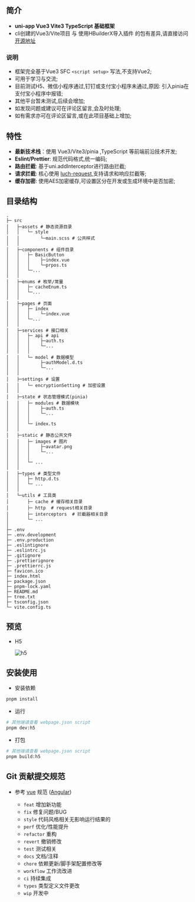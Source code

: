 ## 简介

- **uni-app Vue3 Vite3 TypeScript 基础框架** 
- cli创建的Vue3/Vite项目 与 使用HBuilderX导入插件 的包有差异,请直接访问 [开源地址](https://gitee.com/h_mo/uniapp-vue3-vite3-ts-template)


### 说明
- 框架完全基于Vue3 SFC `<script setup>` 写法,不支持Vue2;
- 可用于学习与交流;
- 目前测试H5、微信小程序通过,钉钉或支付宝小程序未通过,原因: 引入pinia在支付宝小程序中报错;
- 其他平台暂未测试,后续会增加;
- 如发现问题或建议可在评论区留言,会及时处理;
- 如有需求亦可在评论区留言,或在此项目基础上增加;

## 特性

- **最新技术栈**：使用 Vue3/Vite3/pinia ,TypeScript 等前端前沿技术开发;
- **Eslint/Prettier**: 规范代码格式,统一编码;
- **路由拦截**: 基于uni.addInterceptor进行路由拦截;
- **请求拦截**: 核心使用 [luch-request](https://ext.dcloud.net.cn/plugin?id=392),支持请求和响应拦截等;
- **缓存加密**: 使用AES加密缓存,可设置区分在开发或生成环境中是否加密;

## 目录结构

```shell
.
├─ src
│   ├─assets # 静态资源目录
│   │   └─ style
│   │        └─main.scss # 公共样式
│   │
│   ├─components # 组件目录
│   │   ├─ BasicButton
│   │   │    ├─index.vue
│   │   │    └─prpos.ts
│   │   └─...
│   │ 
│   ├─enums # 枚举/常量
│   │   ├─ cacheEnum.ts
│   │   └─...
│   │ 
│   ├─pages # 页面
│   │   ├─ index
│   │   │    └─index.vue
│   │   └─...
│   │ 
│   ├─services # 接口相关
│   │   ├─ api # api  
│   │   │    ├─auth.ts
│   │   │    └─...
│   │   │
│   │   └─ model # 数据模型  
│   │        ├─authModel.d.ts
│   │        └─...
│   │ 
│   ├─settings # 设置
│   │   └─ encryptionSetting # 加密设置  
│   │
│   ├─state # 状态管理模式(pinia)
│   │   ├─ modules # 数据模块  
│   │   │    ├─auth.ts
│   │   │    └─...
│   │   │
│   │   └─ index.ts
│   │ 
│   ├─static # 静态公共文件
│   │   ├─ images # 图片  
│   │   │    ├─avatar.png
│   │   │    └─...
│   │   │
│   │   └─ ...
│   │   
│   ├─types # 类型文件
│   │   ├─ http.d.ts
│   │   └─ ...
│   │
│   └─utils # 工具类
│       ├─ cache # 缓存相关目录
│       ├─ http  # request相关目录
│       ├─ interceptors  # 拦截器相关目录
│       └─ ...
│
├─ .env
├─ .env.development
├─ .env.production
├─ .eslintignore
├─ .eslintrc.js
├─ .gitignore
├─ .prettierignore
├─ .prettierrc.js
├─ favicon.ico
├─ index.html
├─ package.json
├─ pnpm-lock.yaml
├─ README.md
├─ tree.txt
├─ tsconfig.json
└─ vite.config.ts

```



## 预览

- H5

  ![h5](https://api-catch.ranesuangyu.top/images/20220621/364f2b47d91ae5ae82a33d33854e2540.png
  ) 

[//]: # (- 小程序&#40;暂未发布&#41;)

[//]: # (  ![小程序]&#40;http://api-catch.ranesuangyu.top/images/20220621/8d4388315ef5b8630d0c0b3963d1ba6b.jpg&#41;)

  

## 安装使用

- 安装依赖

```bash
pnpm install
```

- 运行

```bash
# 其他端请查看 webpage.json script
pnpm dev:h5
```

- 打包

```bash
# 其他端请查看 webpage.json script
pnpm build:h5
```

## Git 贡献提交规范

- 参考 [vue](https://github.com/vuejs/vue/blob/dev/.github/COMMIT_CONVENTION.md) 规范 ([Angular](https://github.com/conventional-changelog/conventional-changelog/tree/master/packages/conventional-changelog-angular))

  - `feat` 增加新功能
  - `fix` 修复问题/BUG
  - `style` 代码风格相关无影响运行结果的
  - `perf` 优化/性能提升
  - `refactor` 重构
  - `revert` 撤销修改
  - `test` 测试相关
  - `docs` 文档/注释
  - `chore` 依赖更新/脚手架配置修改等
  - `workflow` 工作流改进
  - `ci` 持续集成
  - `types` 类型定义文件更改
  - `wip` 开发中